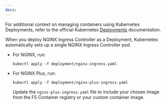 ```yaml
---
docs:
---
```


For additional context on managing containers using Kubernetes Deployments, refer to the official Kubernetes [Deployments](https://kubernetes.io/docs/concepts/workloads/controllers/deployment/) documentation.

When you deploy NGINX Ingress Controller as a Deployment, Kubernetes automatically sets up a single NGINX Ingress Controller pod.

- For NGINX, run:

    ```shell
    kubectl apply -f deployment/nginx-ingress.yaml
    ```

- For NGINX Plus, run:

    ```shell
    kubectl apply -f deployment/nginx-plus-ingress.yaml
    ```

    Update the `nginx-plus-ingress.yaml` file to include your chosen image from the F5 Container registry or your custom container image.
